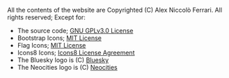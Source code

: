 All the contents of the website are Copyrighted (C) Alex Niccolò Ferrari. All rights reserved; Except for:

- The source code; [GNU GPLv3.0 License](https://github.com/paninoCode/paninoWeb/blob/main/LICENSE-GPLv3.md)
- Bootstrap Icons; [MIT License](https://github.com/twbs/icons/blob/main/LICENSE)
- Flag Icons; [MIT License](https://github.com/lipis/flag-icons/blob/main/LICENSE)
- Icons8 Icons; [Icons8 License Agreement](https://icons8.com/license)
- The Bluesky logo is (C) [Bluesky](https://bsky.app/)
- The Neocities logo is (C) [Neocities](https://neocities.org/)
